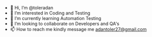 - 👋 Hi, I’m @toleradan
- 👀 I’m interested in Coding and Testing
- 🌱 I’m currently learning Automation Testing
- 💞️ I’m looking to collaborate on Developers and QA's
- 📫 How to reach me kindly message me adantoler27@gmail.com

<!---
toleradan/toleradan is a ✨ special ✨ repository because its `README.md` (this file) appears on your GitHub profile.
You can click the Preview link to take a look at your changes.
--->
